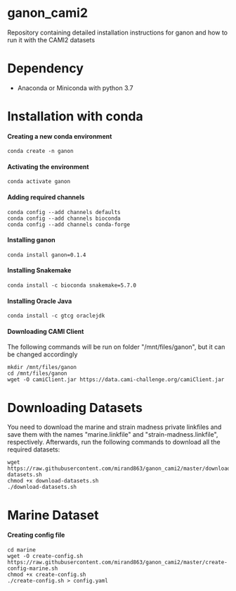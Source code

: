 # ganon_cami2
Repository containing detailed installation instructions for ganon and how to run it with the CAMI2 datasets

# Dependency
* Anaconda or Miniconda with python 3.7

# Installation with conda

#### Creating a new conda environment
`conda create -n ganon`

#### Activating the environment
`conda activate ganon`

#### Adding required channels
```
conda config --add channels defaults
conda config --add channels bioconda
conda config --add channels conda-forge
```
#### Installing ganon
`conda install ganon=0.1.4`

#### Installing Snakemake
`conda install -c bioconda snakemake=5.7.0`

#### Installing Oracle Java
`conda install -c gtcg oraclejdk`

#### Downloading CAMI Client

<Warning>
The following commands will be run on folder "/mnt/files/ganon", but it can be changed accordingly
</Warning>

```
mkdir /mnt/files/ganon
cd /mnt/files/ganon
wget -O camiClient.jar https://data.cami-challenge.org/camiClient.jar
```

# Downloading Datasets
<Warning>
You need to download the marine and strain madness private linkfiles and save them with the names "marine.linkfile" and "strain-madness.linkfile", respectively. Afterwards, run the following commands to download all the required datasets:
</Warning>

```
wget https://raw.githubusercontent.com/mirand863/ganon_cami2/master/download-datasets.sh
chmod +x download-datasets.sh
./download-datasets.sh
```

# Marine Dataset
#### Creating config file
```
cd marine
wget -O create-config.sh https://raw.githubusercontent.com/mirand863/ganon_cami2/master/create-config-marine.sh
chmod +x create-config.sh
./create-config.sh > config.yaml
```
